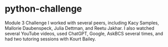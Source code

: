 # python-challenge
Module 3 Challenge
I worked with several peers, including Kacy Samples, Mallorie Daubenspeck, Julia Dettman, and Reetu Jakhar. I also watched several YouTube videos, used ChatGPT, Google, AskBCS several times, and had two tutoring sessions with Kourt Bailey.

